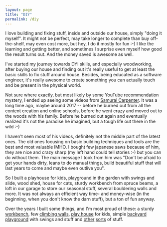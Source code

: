 ```yaml
---
layout: page
title: "DIY"
permalink: /diy
---
```


I love building and fixing stuff, inside and outside our house, simply "doing it myself". It might not be perfect, may take longer to complete than buy off-the-shelf, may even cost more, but hey, I do it mostly for fun :-) I like the learning and getting better, and sometimes I surprise even myself how good the result turns out. And the money saved is awesome as well.

I've started my journey towards DYI skills, and especially woodworking, after buying our house and finding out it's really useful to get at least the basic skills to fix stuff around house. Besides, being educated as a software engineer, it's really awesome to create something you can actually touch and be present in the physical world.

Not sure where exactly, but most likely by some YouTube recommendation mystery, I ended up seeing some videos from [Samurai Carpenter][samurai-carpenter]. It was a long time ago, maybe around 2017 -- before he burned out from all the content creation and online schools, before he went crazy and moved out to the woods with his family. Before he burned out again and eventually realized it's not the paradise he imagined, but a tough life out there in the wild :-)

I haven't seen most of his videos, definitely not the middle part of the latest ones. The old ones focusing on basic building techniques and tools are the best and most valuable IMHO. I bought few japanese saws because of him, they are nice and crazy sharp (my left hand could tell stories :-) but you can do without them. The main message I took from him was "Don't be afraid to get your hands dirty, leans to do manual things, build beautiful stuff that will last years to come and maybe even outlive you".

So I built a playhouse for kids, playground in the garden with swings and slide, wood shed, house for cats, sturdy workbench from spruce beams, a loft in our garage to store our seasonal stuff, several bouldering walls and more. It was not always an efficient way time- and money-wise (in the beginning, when you don't know the darn stuff), but a ton of fun anyway.


Over the years I built some things, and I'm most proud of these: a sturdy [workbench][workbench], few [climbing walls][climbing-walls], [play house][kids-playhouse] for kids, simple [backyard playground][kids-playground] with swings and stuff and [other][garage-loft] [sorts][plumbing] of stuff.

[samurai-carpenter]: https://samuraicarpenter.com/ "Samurai Carpenter"

[climbing-walls]: /diy/climbing-walls "Climbing Walls"
[garage-loft]: /diy/garage-loft "Garage Loft"
[kids-playground]: /diy/kids-playground "Kids Playground"
[kids-playhouse]: /diy/kids-playhouse "Kids Playhouse"
[plumbing]: /diy/plumbing "Plumbing"
[workbench]: /diy/workbench "Workbench"
